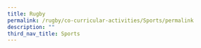 ```yaml
---
title: Rugby
permalink: /rugby/co-curricular-activities/Sports/permalink
description: ""
third_nav_title: Sports
---
```


